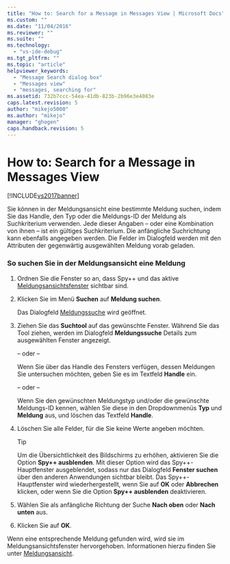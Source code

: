 ```yaml
---
title: "How to: Search for a Message in Messages View | Microsoft Docs"
ms.custom: ""
ms.date: "11/04/2016"
ms.reviewer: ""
ms.suite: ""
ms.technology: 
  - "vs-ide-debug"
ms.tgt_pltfrm: ""
ms.topic: "article"
helpviewer_keywords: 
  - "Message Search dialog box"
  - "Messages view"
  - "messages, searching for"
ms.assetid: 732b7ccc-54ea-41db-823b-2b96e3e4083e
caps.latest.revision: 5
author: "mikejo5000"
ms.author: "mikejo"
manager: "ghogen"
caps.handback.revision: 5
---
```

# How to: Search for a Message in Messages View
[!INCLUDE[vs2017banner](../code-quality/includes/vs2017banner.md)]

Sie können in der Meldungsansicht eine bestimmte Meldung suchen, indem Sie das Handle, den Typ oder die Meldungs\-ID der Meldung als Suchkriterium verwenden.  Jede dieser Angaben – oder eine Kombination von ihnen – ist ein gültiges Suchkriterium.  Die anfängliche Suchrichtung kann ebenfalls angegeben werden.  Die Felder im Dialogfeld werden mit den Attributen der gegenwärtig ausgewählten Meldung vorab geladen.  
  
### So suchen Sie in der Meldungsansicht eine Meldung  
  
1.  Ordnen Sie die Fenster so an, dass Spy\+\+ und das aktive [Meldungsansichtsfenster](../debugger/messages-view.md) sichtbar sind.  
  
2.  Klicken Sie im Menü **Suchen** auf **Meldung suchen**.  
  
     Das Dialogfeld [Meldungssuche](../debugger/message-search-dialog-box.md) wird geöffnet.  
  
3.  Ziehen Sie das **Suchtool** auf das gewünschte Fenster.  Während Sie das Tool ziehen, werden im Dialogfeld **Meldungssuche** Details zum ausgewählten Fenster angezeigt.  
  
     – oder –  
  
     Wenn Sie über das Handle des Fensters verfügen, dessen Meldungen Sie untersuchen möchten, geben Sie es im Textfeld **Handle** ein.  
  
     – oder –  
  
     Wenn Sie den gewünschten Meldungstyp und\/oder die gewünschte Meldungs\-ID kennen, wählen Sie diese in den Dropdownmenüs **Typ** und **Meldung** aus, und löschen das Textfeld **Handle**.  
  
4.  Löschen Sie alle Felder, für die Sie keine Werte angeben möchten.  
  
    > [!TIP]
    >  Um die Übersichtlichkeit des Bildschirms zu erhöhen, aktivieren Sie die Option **Spy\+\+ ausblenden**.  Mit dieser Option wird das Spy\+\+\-Hauptfenster ausgeblendet, sodass nur das Dialogfeld **Fenster suchen** über den anderen Anwendungen sichtbar bleibt.  Das Spy\+\+\-Hauptfenster wird wiederhergestellt, wenn Sie auf **OK** oder **Abbrechen** klicken, oder wenn Sie die Option **Spy\+\+ ausblenden** deaktivieren.  
  
5.  Wählen Sie als anfängliche Richtung der Suche **Nach oben** oder **Nach unten** aus.  
  
6.  Klicken Sie auf **OK**.  
  
 Wenn eine entsprechende Meldung gefunden wird, wird sie im Meldungsansichtsfenster hervorgehoben.  Informationen hierzu finden Sie unter [Meldungsansicht](../debugger/messages-view.md).